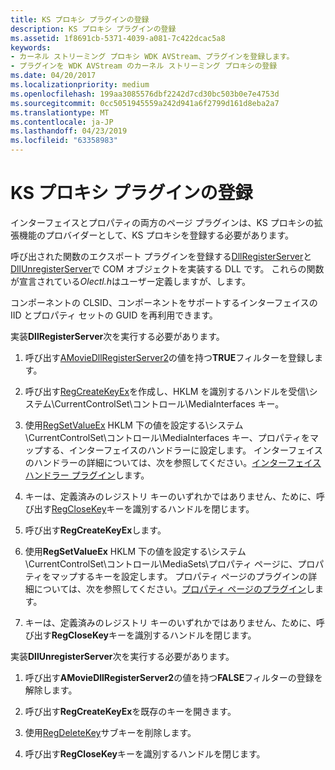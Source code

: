 ```yaml
---
title: KS プロキシ プラグインの登録
description: KS プロキシ プラグインの登録
ms.assetid: 1f8691cb-5371-4039-a081-7c422dcac5a8
keywords:
- カーネル ストリーミング プロキシ WDK AVStream、プラグインを登録します。
- プラグインを WDK AVStream のカーネル ストリーミング プロキシの登録
ms.date: 04/20/2017
ms.localizationpriority: medium
ms.openlocfilehash: 199aa3085576dbf2242d7cd30bc503b0e7e4753d
ms.sourcegitcommit: 0cc5051945559a242d941a6f2799d161d8eba2a7
ms.translationtype: MT
ms.contentlocale: ja-JP
ms.lasthandoff: 04/23/2019
ms.locfileid: "63358983"
---
```

# <a name="registering-ks-proxy-plug-ins"></a>KS プロキシ プラグインの登録


インターフェイスとプロパティの両方のページ プラグインは、KS プロキシの拡張機能のプロバイダーとして、KS プロキシを登録する必要があります。

呼び出された関数のエクスポート プラグインを登録する[DllRegisterServer](https://go.microsoft.com/fwlink/p/?linkid=106441)と[DllUnregisterServer](https://go.microsoft.com/fwlink/p/?linkid=106443)で COM オブジェクトを実装する DLL です。 これらの関数が宣言されている*Olectl.h*はユーザー定義しますが、します。

コンポーネントの CLSID、コンポーネントをサポートするインターフェイスの IID とプロパティ セットの GUID を再利用できます。

実装**DllRegisterServer**次を実行する必要があります。

1.  呼び出す[AMovieDllRegisterServer2](https://go.microsoft.com/fwlink/p/?linkid=106448)の値を持つ**TRUE**フィルターを登録します。

2.  呼び出す[RegCreateKeyEx](https://go.microsoft.com/fwlink/p/?linkid=106454)を作成し、HKLM を識別するハンドルを受信\\システム\\CurrentControlSet\\コントロール\\MediaInterfaces キー。

3.  使用[RegSetValueEx](https://go.microsoft.com/fwlink/p/?linkid=106447) HKLM 下の値を設定する\\システム\\CurrentControlSet\\コントロール\\MediaInterfaces キー、プロパティをマップする、インターフェイスのハンドラーに設定します。 インターフェイスのハンドラーの詳細については、次を参照してください。[インターフェイス ハンドラー プラグイン](interface-handler-plug-in.md)します。

4.  キーは、定義済みのレジストリ キーのいずれかではありません、ために、呼び出す[RegCloseKey](https://go.microsoft.com/fwlink/p/?linkid=106444)キーを識別するハンドルを閉じます。

5.  呼び出す**RegCreateKeyEx**します。

6.  使用**RegSetValueEx** HKLM 下の値を設定する\\システム\\CurrentControlSet\\コントロール\\MediaSets\\プロパティ ページに、プロパティをマップするキーを設定します。 プロパティ ページのプラグインの詳細については、次を参照してください。[プロパティ ページのプラグイン](property-page-plug-in.md)します。

7.  キーは、定義済みのレジストリ キーのいずれかではありません、ために、呼び出す**RegCloseKey**キーを識別するハンドルを閉じます。

実装**DllUnregisterServer**次を実行する必要があります。

1.  呼び出す**AMovieDllRegisterServer2**の値を持つ**FALSE**フィルターの登録を解除します。

2.  呼び出す**RegCreateKeyEx**を既存のキーを開きます。

3.  使用[RegDeleteKey](https://go.microsoft.com/fwlink/p/?linkid=106446)サブキーを削除します。

4.  呼び出す**RegCloseKey**キーを識別するハンドルを閉じます。

 

 




